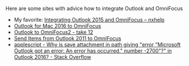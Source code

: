 Here are some sites with advice how to integrate Outlook and OmniFocus

* My favorite: [Integrating Outlook 2015 and OmniFocus – nxhelp]( http://nxhelp.com/2015/01/24/outlook-2015-to-omnifocus/ )
* [Outlook for Mac 2016 to OmniFocus]( https://simplicitybliss.com/outlook2016-to-omnifocus-e7dd369080d9#.5gpkrxnx4 )
* [Outlook to OmniFocus2 - take 12]( http://rainer.4950.net/2014/06/04/outlook-to-omnifocus2-take-12/#comment-107483 )
* [Send Items from Outlook 2011 to OmniFocus]( http://veritrope.com/code/outlook-2011-to-omnifocus/ )
* [applescript - Why is save attachment in path giving "error "Microsoft Outlook got an error: An error has occurred." number -2700"?" in Outlook 2016? - Stack Overflow]( http://stackoverflow.com/questions/37498168/why-is-save-attachment-in-path-giving-error-microsoft-outlook-got-an-error-an )
